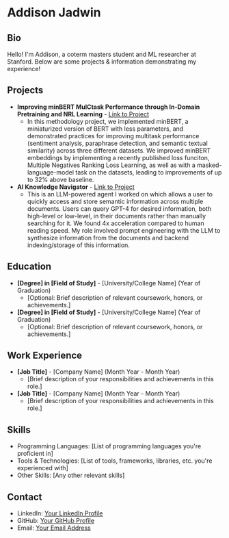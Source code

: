 # Addison Jadwin

## Bio
Hello! I'm Addison, a coterm masters student and ML researcher at Stanford. Below are some projects & information demonstrating my experience!



## Projects
- **Improving minBERT MulCtask Performance through In-Domain Pretraining and NRL Learning** - [Link to Project](https://www.researchgate.net/publication/369901299_Improving_minBERT_Performance_on_Multiple_Tasks_through_In-domain_Pretraining_Negatives_Ranking_Loss_Learning_and_Hyperparameter_Optimization)
  - In this methodology project, we implemented minBERT, a miniaturized version of BERT with less parameters, and demonstrated practices for improving multitask performance (sentiment analysis, paraphrase detection, and semantic textual similarity) across three different datasets. We improved minBERT embeddings by implementing a recently published loss funciton, Multiple Negatives Ranking Loss Learning, as well as with a masked-language-model task on the datasets, leading to improvements of up to 32% above baseline. 
- **AI Knowledge Navigator** - [Link to Project](https://drive.google.com/file/d/120SoBaiETh0RUfio6yt_QHUd-CKgPBZM/view)
  - This is an LLM-powered agent I worked on which allows a user to quickly access and store semantic information across multiple documents. Users can query GPT-4 for desired information, both high-level or low-level, in their documents rather than manually searching for it. We found 4x acceleration compared to human reading speed. My role involved prompt engineering with the LLM to synthesize information from the documents and  backend indexing/storage of this information.

## Education
- **[Degree] in [Field of Study]** - [University/College Name] (Year of Graduation)
  - [Optional: Brief description of relevant coursework, honors, or achievements.]
- **[Degree] in [Field of Study]** - [University/College Name] (Year of Graduation)
  - [Optional: Brief description of relevant coursework, honors, or achievements.]

## Work Experience
- **[Job Title]** - [Company Name] (Month Year - Month Year)
  - [Brief description of your responsibilities and achievements in this role.]
- **[Job Title]** - [Company Name] (Month Year - Month Year)
  - [Brief description of your responsibilities and achievements in this role.]

## Skills
- Programming Languages: [List of programming languages you're proficient in]
- Tools & Technologies: [List of tools, frameworks, libraries, etc. you're experienced with]
- Other Skills: [Any other relevant skills]

## Contact
- LinkedIn: [Your LinkedIn Profile](URL)
- GitHub: [Your GitHub Profile](URL)
- Email: [Your Email Address](mailto:youremail@example.com)


<!--
**addisonjadwin/addisonjadwin** is a ✨ _special_ ✨ repository because its `README.md` (this file) appears on your GitHub profile.

Here are some ideas to get you started:

- 🔭 I’m currently working on ...
- 🌱 I’m currently learning ...
- 👯 I’m looking to collaborate on ...
- 🤔 I’m looking for help with ...
- 💬 Ask me about ...
- 📫 How to reach me: ...
- 😄 Pronouns: ...
- ⚡ Fun fact: ...
-->
